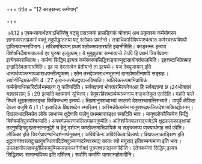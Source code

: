 +++
title = "12 काङ्क्षन्तः कर्मणाम्"

+++
  
  
॥4.12॥ एवमध्यायार्थतयाऽभिहितेषु षट्सु प्रसञ्जकं प्रासङ्गिकं चोक्तम् अथ
प्रकृतस्य कर्मयोगस्य ज्ञानाकारताप्रकारं वक्तुं तदुपोद्धाततया षट् श्लोकाः
प्रवर्तन्ते। तत्राधिकारिविषयाश्चत्वारः कर्मस्वरूपविषयौ
द्वावित्यवान्तरविभागः। तदिदमभिप्रयन् प्रथमं श्लोकमवतारयति
इदानीमिति। काङ्क्षन्तः इत्यत्र विशेषनिर्देशाभावात्सर्व एव पुरुषा
इत्युक्तम्। ये मुमुक्षुतया सम्भाव्यन्ते तेऽपि हि प्रथमं त्रिवर्गप्रवणा
इत्येवकाराभिप्रायः। कर्मणां सिद्धिम् इत्यत्र
कर्मस्वरूपसिद्धिशङ्काव्युदासायोक्तंफलमिति। इहशब्दाभिप्रेतमाह
इन्द्रादिदेवतामात्रमिति। इह या देवतात्वेन प्रेतीयन्ते ता इत्यर्थः। यज
देवपूजायाम् इति धात्वर्थव्यञ्जनायआराधयन्तीत्युक्तम्। एतेन
तत्तद्देवताराधनभूतानां दानहोमादीनामपि सङ्ग्रहः। सर्वाणीन्द्रियकर्माणि
4।27 इत्यनन्तरमेतद्व्यञ्जयिष्यति। व्यतिरेकरूपमाभिप्रायिकं
कर्मयोगाधिकारिदौर्लभ्यमाहन तु कश्चिदिति। सर्वयज्ञानां भोक्तारमित्यनेनअहं
हि सर्वयज्ञानां 9।24भोक्तारं यज्ञतपसाम् 5।29 इत्यादि वक्ष्यमाणं सूचितम्।
हेतुपरहिशब्दार्थव्यञ्जनाय शङ्कतेकुत एतदिति। महति फले स्थिते
क्षुद्रफलाकाङ्क्षा किन्निबन्धना इत्यर्थः। क्षिप्रमानुषशब्दाभ्यां कालतो
देशतश्चासत्तिरुच्यते। वायुर्वै क्षेपिष्ठा देवता यजुषि 6।1।1 इत्यादिकं
क्षिप्रशब्देन स्मारितम्। अस्मिन्नेवेत्यनेन
मानुषशब्दफलितदेशासक्तिद्योतनम्। क्षिप्रलाभादस्मिन्नेव लोके लाभाच्च
क्षुद्रेष्वपि फलेषु प्रथममाकाङ्क्षा स्यादिति भावः। मानुषलोकौचित्येन
सिद्धिं विशेषयतिपुत्रपश्वित्यादि। अपवर्गप्रकरणफलितमाहमनुष्येति।
अतिशयितफलसद्भावेऽपि क्षुद्रफलाकाङ्क्षायां तदनुषङ्गिदुःखसन्तानानुद्वेगे च
हेतुं दर्शयन् कण्ठोक्तमाभिप्रायिकं च सङ्कलय्य वाक्यार्थमाह सर्व
एवेति। लौकिका इति त्रिवर्गप्रावण्यनिदर्शनार्थमुक्तम्। अविवेकिनः
अविवेकित्वादित्यर्थः। क्षिप्रफलाकाङ्क्षिण इति
क्षुद्रत्वनश्वरत्वदुःखानुबन्धित्वादिदोषपुञ्जानादरेणवरमद्य काकः श्वो
मयूरात् इतिवन्मन्यमाना इति
भावः। उपलक्षणोपलक्ष्यभूतैहिकामुष्मिकसङ्कलनेनोक्तं
पुत्रपश्वन्नाद्यस्वर्गादीति। एतेनकर्मणां सिद्धिम् इत्यत्र सिद्धिशब्दः
सामान्यविषय इति दर्शितम्। सर्वाणि कर्माणि यागदानहोमादीनि।  
  
